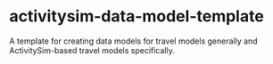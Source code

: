 # activitysim-data-model-template
A template for creating data models for travel models generally and ActivitySim-based travel models specifically.


